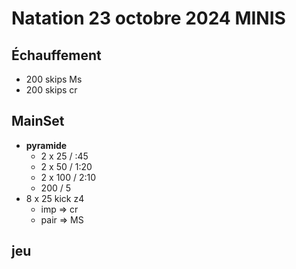 # Natation 23 octobre 2024 MINIS

## Échauffement

* 200 skips Ms
* 200 skips cr

## MainSet

* **pyramide**
  * 2 x 25 / :45
  * 2 x 50 / 1:20
  * 2 x 100 / 2:10
  * 200 / 5
* 8 x 25  kick z4
  * imp => cr
  * pair => MS

## jeu
